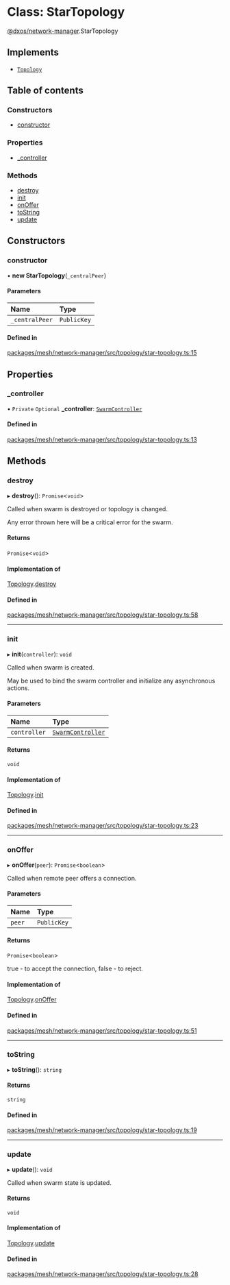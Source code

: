 # Class: StarTopology

[@dxos/network-manager](../modules/dxos_network_manager.md).StarTopology

## Implements

- [`Topology`](../interfaces/dxos_network_manager.Topology.md)

## Table of contents

### Constructors

- [constructor](dxos_network_manager.StarTopology.md#constructor)

### Properties

- [\_controller](dxos_network_manager.StarTopology.md#_controller)

### Methods

- [destroy](dxos_network_manager.StarTopology.md#destroy)
- [init](dxos_network_manager.StarTopology.md#init)
- [onOffer](dxos_network_manager.StarTopology.md#onoffer)
- [toString](dxos_network_manager.StarTopology.md#tostring)
- [update](dxos_network_manager.StarTopology.md#update)

## Constructors

### constructor

• **new StarTopology**(`_centralPeer`)

#### Parameters

| Name | Type |
| :------ | :------ |
| `_centralPeer` | `PublicKey` |

#### Defined in

[packages/mesh/network-manager/src/topology/star-topology.ts:15](https://github.com/dxos/dxos/blob/32ae9b579/packages/mesh/network-manager/src/topology/star-topology.ts#L15)

## Properties

### \_controller

• `Private` `Optional` **\_controller**: [`SwarmController`](../interfaces/dxos_network_manager.SwarmController.md)

#### Defined in

[packages/mesh/network-manager/src/topology/star-topology.ts:13](https://github.com/dxos/dxos/blob/32ae9b579/packages/mesh/network-manager/src/topology/star-topology.ts#L13)

## Methods

### destroy

▸ **destroy**(): `Promise`<`void`\>

Called when swarm is destroyed or topology is changed.

Any error thrown here will be a critical error for the swarm.

#### Returns

`Promise`<`void`\>

#### Implementation of

[Topology](../interfaces/dxos_network_manager.Topology.md).[destroy](../interfaces/dxos_network_manager.Topology.md#destroy)

#### Defined in

[packages/mesh/network-manager/src/topology/star-topology.ts:58](https://github.com/dxos/dxos/blob/32ae9b579/packages/mesh/network-manager/src/topology/star-topology.ts#L58)

___

### init

▸ **init**(`controller`): `void`

Called when swarm is created.

May be used to bind the swarm controller and initialize any asynchronous actions.

#### Parameters

| Name | Type |
| :------ | :------ |
| `controller` | [`SwarmController`](../interfaces/dxos_network_manager.SwarmController.md) |

#### Returns

`void`

#### Implementation of

[Topology](../interfaces/dxos_network_manager.Topology.md).[init](../interfaces/dxos_network_manager.Topology.md#init)

#### Defined in

[packages/mesh/network-manager/src/topology/star-topology.ts:23](https://github.com/dxos/dxos/blob/32ae9b579/packages/mesh/network-manager/src/topology/star-topology.ts#L23)

___

### onOffer

▸ **onOffer**(`peer`): `Promise`<`boolean`\>

Called when remote peer offers a connection.

#### Parameters

| Name | Type |
| :------ | :------ |
| `peer` | `PublicKey` |

#### Returns

`Promise`<`boolean`\>

true - to accept the connection, false - to reject.

#### Implementation of

[Topology](../interfaces/dxos_network_manager.Topology.md).[onOffer](../interfaces/dxos_network_manager.Topology.md#onoffer)

#### Defined in

[packages/mesh/network-manager/src/topology/star-topology.ts:51](https://github.com/dxos/dxos/blob/32ae9b579/packages/mesh/network-manager/src/topology/star-topology.ts#L51)

___

### toString

▸ **toString**(): `string`

#### Returns

`string`

#### Defined in

[packages/mesh/network-manager/src/topology/star-topology.ts:19](https://github.com/dxos/dxos/blob/32ae9b579/packages/mesh/network-manager/src/topology/star-topology.ts#L19)

___

### update

▸ **update**(): `void`

Called when swarm state is updated.

#### Returns

`void`

#### Implementation of

[Topology](../interfaces/dxos_network_manager.Topology.md).[update](../interfaces/dxos_network_manager.Topology.md#update)

#### Defined in

[packages/mesh/network-manager/src/topology/star-topology.ts:28](https://github.com/dxos/dxos/blob/32ae9b579/packages/mesh/network-manager/src/topology/star-topology.ts#L28)
